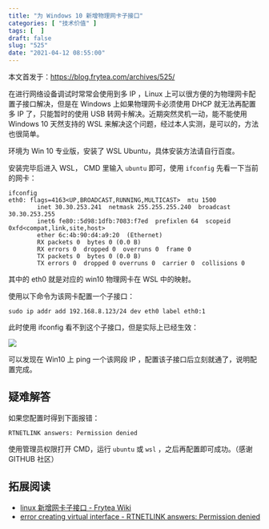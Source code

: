 ```yaml
---
title: "为 Windows 10 新增物理网卡子接口"
categories: [ "技术价值" ]
tags: [  ]
draft: false
slug: "525"
date: "2021-04-12 08:55:00"
---
```


本文首发于：https://blog.frytea.com/archives/525/

在进行网络设备调试时常常会使用到多 IP ，Linux 上可以很方便的为物理网卡配置子接口解决，但是在 Windows 上如果物理网卡必须使用 DHCP 就无法再配置多 IP 了，只能暂时的使用 USB 转网卡解决。近期突然灵机一动，能不能使用 Windows 10 天然支持的 WSL 来解决这个问题，经过本人实测，是可以的，方法也很简单。

环境为 Win 10 专业版，安装了 WSL Ubuntu，具体安装方法请自行百度。

安装完毕后进入 WSL， CMD 里输入 `ubuntu` 即可，使用 `ifconfig` 先看一下当前的网卡：

```
ifconfig
eth0: flags=4163<UP,BROADCAST,RUNNING,MULTICAST>  mtu 1500
        inet 30.30.253.241  netmask 255.255.255.240  broadcast 30.30.253.255
        inet6 fe80::5d98:1dfb:7083:f7ed  prefixlen 64  scopeid 0xfd<compat,link,site,host>
        ether 6c:4b:90:d4:a9:20  (Ethernet)
        RX packets 0  bytes 0 (0.0 B)
        RX errors 0  dropped 0  overruns 0  frame 0
        TX packets 0  bytes 0 (0.0 B)
        TX errors 0  dropped 0 overruns 0  carrier 0  collisions 0
```

其中的 eth0 就是对应的 win10 物理网卡在 WSL 中的映射。

使用以下命令为该网卡配置一个子接口：

```
sudo ip addr add 192.168.8.123/24 dev eth0 label eth0:1
```

此时使用 ifconfig 看不到这个子接口，但是实际上已经生效：

![](https://imagehost-cdn.frytea.com/images/2021/04/12/_161818798180733041116d261efa3c.png)

可以发现在 Win10 上 ping 一个该网段 IP ，配置该子接口后立刻就通了，说明配置完成。

## 疑难解答

如果您配置时得到下面报错：

```
RTNETLINK answers: Permission denied
```

使用管理员权限打开 CMD，运行 `ubuntu` 或 `wsl` ，之后再配置即可成功。（感谢 GITHUB 社区）

## 拓展阅读

- [linux 新增网卡子接口 - Frytea Wiki](https://wiki.frytea.com/doku.php?id=technology:linux:linux新增网卡子接口)
- [error creating virtual interface - RTNETLINK answers: Permission denied](https://github.com/Microsoft/WSL/issues/2675)
